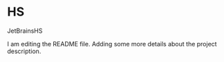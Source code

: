# HS
JetBrainsHS

I am editing the README file. Adding some more details about the project description.
